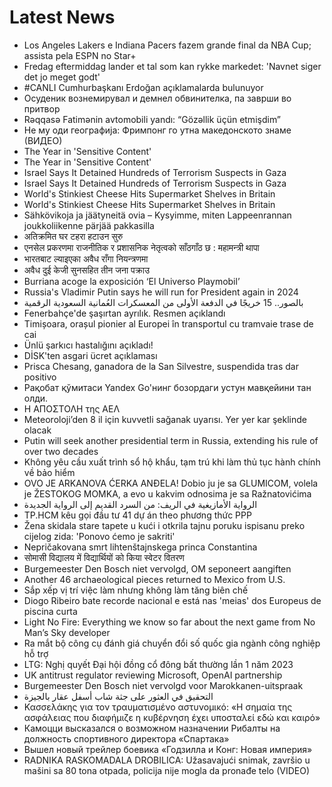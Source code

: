 # Latest News
-  Los Angeles Lakers e Indiana Pacers fazem grande final da NBA Cup; assista pela ESPN no Star+
-  Fredag eftermiddag lander et tal som kan rykke markedet: 'Navnet siger det jo meget godt'
-  #CANLI Cumhurbaşkanı Erdoğan açıklamalarda bulunuyor
-  Осуденик вознемирувал и демнел обвинителка, па заврши во притвор
-  Rəqqasə Fatimənin avtomobili yandı: “Gözəllik üçün etmişdim”
-  Не му оди географија: Фримпонг го утна македонското знаме (ВИДЕО)
-  The Year in 'Sensitive Content'
-  The Year in 'Sensitive Content'
-  Israel Says It Detained Hundreds of Terrorism Suspects in Gaza
-  Israel Says It Detained Hundreds of Terrorism Suspects in Gaza
-  World's Stinkiest Cheese Hits Supermarket Shelves in Britain
-  World's Stinkiest Cheese Hits Supermarket Shelves in Britain
-  Sähkövikoja ja jäätyneitä ovia – Kysyimme, miten Lappeenrannan joukkoliikenne pärjää pakkasilla
-  अतिक्रमित घर टहरा हटाउन सुरु
-  एनसेल प्रकरणमा राजनीतिक र प्रशासनिक नेतृत्वको साँठगाँठ छ : महामन्त्री थापा
-  भारतबाट ल्याइएका अवैध राँगा नियन्त्रणमा
-  अवैध दुई केजी सुनसहित तीन जना पक्राउ
-  Burriana acoge la exposición ‘El Universo Playmobil’
-  Russia's Vladimir Putin says he will run for President again in 2024
-  بالصور.. 15 خريجًا في الدفعة الأولى من المعسكرات العُمانية السعودية الرقمية
-  Fenerbahçe'de şaşırtan ayrılık. Resmen açıklandı
-  Timișoara, orașul pionier al Europei în transportul cu tramvaie trase de cai
-  Ünlü şarkıcı hastalığını açıkladı!
-  DİSK'ten asgari ücret açıklaması
-  Prisca Chesang, ganadora de la San Silvestre, suspendida tras dar positivo
-  Рақобат қўмитаси Yandex Go'нинг бозордаги устун мавқейини тан олди.
-  Η ΑΠΟΣΤΟΛΗ της ΑΕΛ
-  Meteoroloji’den 8 il için kuvvetli sağanak uyarısı. Yer yer kar şeklinde olacak
-  Putin will seek another presidential term in Russia, extending his rule of over two decades
-  Không yêu cầu xuất trình sổ hộ khẩu, tạm trú khi làm thủ tục hành chính về bảo hiểm
-  OVO JE ARKANOVA ĆERKA ANĐELA! Dobio ju je sa GLUMICOM, volela je ŽESTOKOG MOMKA, a evo u kakvim odnosima je sa Ražnatovićima
-  الرواية الأمازيغية في الريف: من السرد القديم إلى الرواية الجديدة
-  TP.HCM kêu gọi đầu tư 41 dự án theo phương thức PPP
-  Žena skidala stare tapete u kući i otkrila tajnu poruku ispisanu preko cijelog zida: 'Ponovo ćemo je sakriti'
-  Nepričakovana smrt lihtenštajnskega princa Constantina
-  सोमासी विद्यालय में विद्यार्थियों को किया स्वेटर वितरण
-  Burgemeester Den Bosch niet vervolgd, OM seponeert aangiften
-  Another 46 archaeological pieces returned to Mexico from U.S.
-  Sắp xếp vị trí việc làm nhưng không làm tăng biên chế
-  Diogo Ribeiro bate recorde nacional e está nas 'meias' dos Europeus de piscina curta
-  Light No Fire: Everything we know so far about the next game from No Man’s Sky developer
-  Ra mắt bộ công cụ đánh giá chuyển đổi số quốc gia ngành công nghiệp hỗ trợ
-  LTG: Nghị quyết Đại hội đồng cổ đông bất thường lần 1 năm 2023
-  UK antitrust regulator reviewing Microsoft, OpenAI partnership
-  Burgemeester Den Bosch niet vervolgd voor Marokkanen-uitspraak
-  التحقيق في العثور على جثة شاب أسفل عقار بالجيزة
-  Κασσελάκης για τον τραυματισμένο αστυνομικό: «Η σημαία της ασφάλειας που διαφήμιζε η κυβέρνηση έχει υποσταλεί εδώ και καιρό»
-  Камоцци высказался о возможном назначении Рибалты на должность спортивного директора «Спартака»
-  Вышел новый трейлер боевика «Годзилла и Конг: Новая империя»
-  RADNIKA RASKOMADALA DROBILICA: Užasavajući snimak, završio u mašini sa 80 tona otpada, policija nije mogla da pronađe telo (VIDEO)
